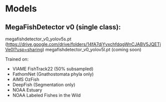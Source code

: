 # Models

## MegaFishDetector v0 (single class):
megafishdetector_v0_yolov5s.pt (https://drive.google.com/drive/folders/14fA7djYvxchfdqgWnCJABV5JQETjVe0I?usp=sharing)
megafishdetector_v0_yolov5l.pt (coming soon)

Trained on:
- VIAME FishTrack22 (50% subsampled)
- FathomNet (Gnathostomata phyla only)
- AIMS OzFish
- DeepFish (Segmentation only)
- NOAA Estuary
- NOAA Labeled Fishes in the Wild

